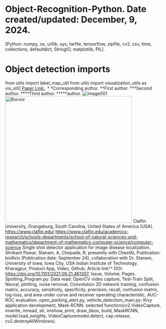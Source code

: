# Object-Recognition-Python. Date created/updated: December, 9, 2024.
[Python: numpy, os, urllib, sys, tarfile, tensorflow, zipfile, cv2, csv, time, collections, defaultdict, StringIO, matplotlib, PIL].

# Object detection imports
from utils import label_map_util
from utils import visualization_utils as vis_util]
[Paper Link:](https://www.biorxiv.org/content/10.1101/2021.09.21.461307v1).
†
†Corresponding author. ††First author. †††Second author. ††††Third author. †††††author.
![image001](https://user-images.githubusercontent.com/25118302/221754697-94c9468a-e187-407c-ac26-8f86a58fc3a8.png)
<img width="409" alt="Biorxiv" src="https://github.com/spawar2/Object-Recognition-Python/assets/25118302/87db1c67-25aa-428b-856c-a679310fe91b">
Claflin University, Orangeburg, South Carolina, United States of America (USA). 
https://www.claflin.edu/
https://www.claflin.edu/academics-research/schools-departments/school-of-natural-sciences-and-mathematics/department-of-mathematics-computer-science/computer-science
Single shot detector application for image disease localization, Shrikant Pawar, Stanam, A, Chopade, R, presently with ChestAi, Publication: bioRxiv (Publication date: September 24), collaboration with Dr. Stanam, University of Iowa, Iowa City, USA Indian Institute of Technology, Kharagpur, Product App, Video, Github, Article link^^ DOI: https://doi.org/10.1101/2021.09.21.461307, Issue, Volume, Pages.
Spotting_Program.py: Data read: OpenCV video capture, Test-Train Split, Neural, plotting, noise removal, Convolution 2D network training, confusion matrix, accuracy, sensitivity, specificity, precision, recall, confusion matrix, log-loss, and area under curve and receiver operating characteristic, AUC-ROC evaluation.
open_parking_alert.py, vehicle_detection_main.py: Kivy application development, Mask-RCNN.
selected function(cv2.VideoCapture, imwrite, imread, str, imshow, print, draw_bbox, build, MaskRCNN, model.load_weights, VideoCapturemodel.detect, cap.release, cv2.destroyAllWindows).
